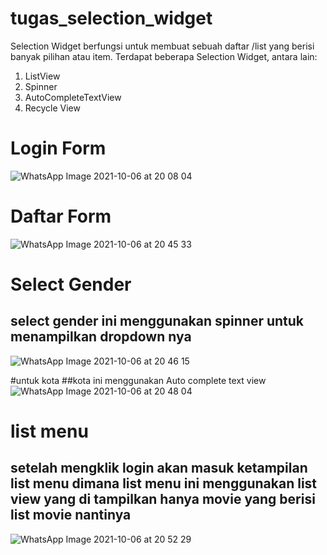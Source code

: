 # tugas_selection_widget

Selection Widget berfungsi untuk membuat sebuah daftar /list yang berisi banyak pilihan atau item.
Terdapat beberapa Selection Widget, antara lain:

1. ListView
2. Spinner
3. AutoCompleteTextView
4. Recycle View


# Login Form

![WhatsApp Image 2021-10-06 at 20 08 04](https://user-images.githubusercontent.com/81203366/136208567-9133569d-3a0e-48cf-84a5-ba1a9ca332e3.jpeg)


# Daftar Form

![WhatsApp Image 2021-10-06 at 20 45 33](https://user-images.githubusercontent.com/81203366/136215530-7ba3b331-9c2b-4df5-a1ff-0b0ef44a1db8.jpeg)

# Select Gender

## select gender ini menggunakan spinner untuk menampilkan dropdown nya
![WhatsApp Image 2021-10-06 at 20 46 15](https://user-images.githubusercontent.com/81203366/136215859-e6085669-138d-4113-a465-7ad32c9ff0c3.jpeg)

#untuk kota
##kota ini menggunakan Auto complete text view
![WhatsApp Image 2021-10-06 at 20 48 04](https://user-images.githubusercontent.com/81203366/136215941-0b9bae9c-8b39-4cfb-ad60-5d726109f18a.jpeg)


# list menu
## setelah mengklik login akan masuk ketampilan list menu dimana list menu ini menggunakan list view yang di tampilkan hanya movie yang berisi list movie nantinya

![WhatsApp Image 2021-10-06 at 20 52 29](https://user-images.githubusercontent.com/81203366/136216328-25d9a487-97aa-44b3-b40a-b622a047a75f.jpeg)

